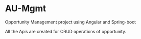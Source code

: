 # AU-Mgmt
 Opportunity Management project using Angular and Spring-boot
 
 All the Apis are created for CRUD operations of opportunity.
